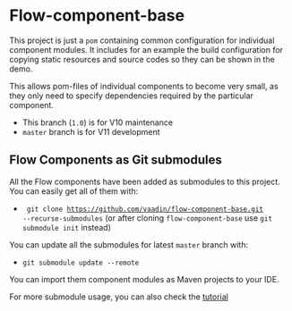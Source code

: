 # Flow-component-base

This project is just a `pom` containing common configuration for individual component modules. It includes for an example the build configuration for copying static resources and source codes so they can be shown in the demo.

This allows pom-files of individual components to become very small, as they only need to specify dependencies required by the particular component.

 - This branch (`1.0`) is for V10 maintenance
 - `master` branch is for V11 development

## Flow Components as Git submodules
All the Flow components have been added as submodules to this project. You can easily get all of them with:
 - <code> git clone  https://github.com/vaadin/flow-component-base.git --recurse-submodules</code> (or after cloning `flow-component-base` use <code>git submodule init</code> instead)

You can update all the submodules for latest `master` branch with:
 - <code>git submodule update --remote</code>

You can import them component modules as Maven projects to your IDE.

For more submodule usage, you can also check the [tutorial](https://git-scm.com/docs/git-submodule)
